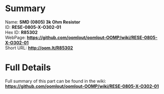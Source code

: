 
Summary
=================
  
Name: __SMD (0805) 3k Ohm Resistor__    
ID: __RESE-0805-X-O302-01__   
Hex ID: __R85302__   
WebPage: __https://github.com/oomlout/oomlout-OOMP/wiki/RESE-0805-X-O302-01__   
Short URL: __http://oom.lt/R85302__   

Full Details
==========================
Full summary of this part can be found in the wiki:   
__https://github.com/oomlout/oomlout-OOMP/wiki/RESE-0805-X-O302-01__    

